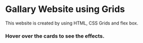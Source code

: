 # Gallary Website using Grids
 This website is created by using HTML, CSS Grids and flex box. <h3>Hover over the cards to see the effects.</h3>
